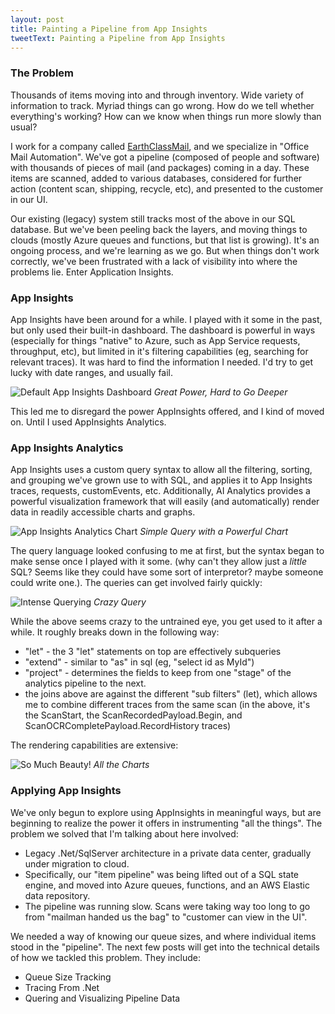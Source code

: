 ```yaml
---
layout: post
title: Painting a Pipeline from App Insights
tweetText: Painting a Pipeline from App Insights
---
```


<h3>The Problem</h3>
Thousands of items moving into and through inventory.  Wide variety of information to track.  Myriad things can go wrong.  How do we tell whether everything's working?  How can we know when things run more slowly than usual?

I work for a company called <a href="https://www.earthclassmail.com/" target="_blank">EarthClassMail</a>, and we specialize in "Office Mail Automation".  We've got a pipeline (composed of people and software) with thousands of pieces of mail (and packages) coming in a day.  These items are scanned, added to various databases, considered for further action (content scan, shipping, recycle, etc), and presented to the customer in our UI.

Our existing (legacy) system still tracks most of the above in our SQL database.  But we've been peeling back the layers, and moving things to clouds (mostly Azure queues and functions, but that list is growing).  It's an ongoing process, and we're learning as we go.  But when things don't work correctly, we've been frustrated with a lack of visibility into where the problems lie.  Enter Application Insights.

<h3>App Insights</h3>

App Insights have been around for a while.  I  played with it some in the past, but only used their built-in dashboard.  The dashboard is powerful in ways (especially for things "native" to Azure, such as App Service requests, throughput, etc), but limited in it's filtering capabilities (eg, searching for relevant traces).  It was hard to find the information I needed.  I'd try to get lucky with date ranges, and usually fail.

<p>
<img src="{{ site.baseurl }}/images/ai-in-js/default-ai-dashboard.png" alt="Default App Insights Dashboard"/>
<em>Great Power, Hard to Go Deeper</em>
</p>

This led me to disregard the power AppInsights offered, and I kind of moved on.  Until I used AppInsights Analytics.

<h3>App Insights Analytics</h3>

App Insights uses a custom query syntax to allow all the filtering, sorting, and grouping we've grown use to with SQL, and applies it to App Insights traces, requests, customEvents, etc.  Additionally, AI Analytics provides a powerful visualization framework that will easily (and automatically) render data in readily accessible charts and graphs.

<p>
<img src="{{ site.baseurl }}/images/ai-in-js/analytics1.png" alt="App Insights Analytics Chart"/>
<em>Simple Query with a Powerful Chart</em>
</p>

The query language looked confusing to me at first, but the syntax began to make sense once I played with it some.  (why can't they allow just a *little* SQL?  Seems like they could have some sort of interpretor?  maybe someone could write one.).  The queries can get involved fairly quickly:

<p>
<img src="{{ site.baseurl }}/images/ai-in-js/hard-query.png" alt="Intense Querying"/>
<em>Crazy Query</em>
</p>

While the above seems crazy to the untrained eye, you get used to it after a while.  It roughly breaks down in the following way:

* "let" - the 3 "let" statements on top are effectively subqueries
* "extend" - similar to "as" in sql (eg, "select id as MyId")
* "project" - determines the fields to keep from one "stage" of the analytics pipeline to the next.
* the joins above are against the different "sub filters" (let), which allows me to combine different traces from the same scan (in the above, it's the ScanStart, the ScanRecordedPayload.Begin, and ScanOCRCompletePayload.RecordHistory traces)

The rendering capabilities are extensive:

<p>
<img src="{{ site.baseurl }}/images/ai-in-js/google-render-results.png" alt="So Much Beauty!"/>
<em>All the Charts</em>
</p>

<h3>Applying App Insights</h3>

We've only begun to explore using AppInsights in meaningful ways, but are beginning to realize the power it offers in instrumenting "all the things".  The problem we solved that I'm talking about here involved:

* Legacy .Net/SqlServer architecture in a private data center, gradually under migration to cloud.
* Specifically, our "item pipeline" was being lifted out of a SQL state engine, and moved into Azure queues, functions, and an AWS Elastic data repository.  
* The pipeline was running slow.  Scans were taking way too long to go from "mailman handed us the bag" to "customer can view in the UI".

We needed a way of knowing our queue sizes, and where individual items stood in the "pipeline".  The next few posts will get into the technical details of how we tackled this problem.  They include:

<ul>
<li>Queue Size Tracking</li>
<li>Tracing From .Net</li>
<li>Quering and Visualizing Pipeline Data</li>
</ul>